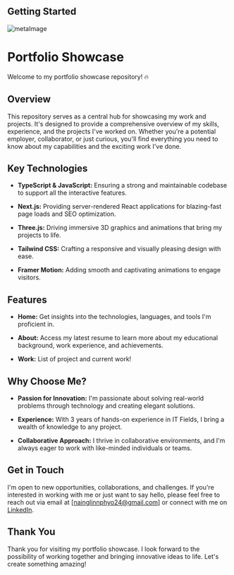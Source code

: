 ## Getting Started

![metaImage](https://github.com/nainglinnphyo/portfolio_v2/assets/49011578/04ee478c-64d5-4a75-b85d-544e1452bf40)

# Portfolio Showcase

Welcome to my portfolio showcase repository! 🔥

## Overview

This repository serves as a central hub for showcasing my work and projects. It's designed to provide a comprehensive overview of my skills, experience, and the projects I've worked on. Whether you're a potential employer, collaborator, or just curious, you'll find everything you need to know about my capabilities and the exciting work I've done.

## Key Technologies

- **TypeScript & JavaScript:** Ensuring a strong and maintainable codebase to support all the interactive features.

- **Next.js:** Providing server-rendered React applications for blazing-fast page loads and SEO optimization.

- **Three.js:** Driving immersive 3D graphics and animations that bring my projects to life.

- **Tailwind CSS:** Crafting a responsive and visually pleasing design with ease.

- **Framer Motion:** Adding smooth and captivating animations to engage visitors.

## Features
  
- **Home:** Get insights into the technologies, languages, and tools I'm proficient in.

- **About:** Access my latest resume to learn more about my educational background, work experience, and achievements.

- **Work:** List of project and current work!

## Why Choose Me?

- **Passion for Innovation:** I'm passionate about solving real-world problems through technology and creating elegant solutions.

- **Experience:** With 3 years of hands-on experience in IT Fields, I bring a wealth of knowledge to any project.

- **Collaborative Approach:** I thrive in collaborative environments, and I'm always eager to work with like-minded individuals or teams.

## Get in Touch

I'm open to new opportunities, collaborations, and challenges. If you're interested in working with me or just want to say hello, please feel free to reach out via email at [nainglinnphyo24@gmail.com] or connect with me on [LinkedIn](https://www.linkedin.com/in/dev-nainglinnphyo).

## Thank You

Thank you for visiting my portfolio showcase. I look forward to the possibility of working together and bringing innovative ideas to life. Let's create something amazing!

